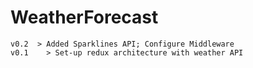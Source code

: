 # WeatherForecast


```
v0.2  > Added Sparklines API; Configure Middleware
v0.1	> Set-up redux architecture with weather API
```
